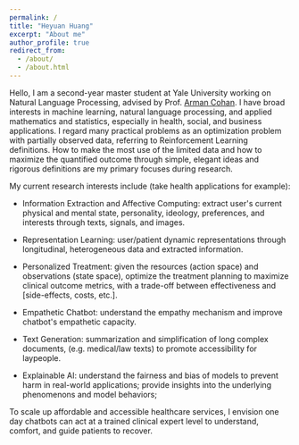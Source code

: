 ```yaml
---
permalink: /
title: "Heyuan Huang"
excerpt: "About me"
author_profile: true
redirect_from: 
  - /about/
  - /about.html
---
```


Hello, I am a second-year master student at Yale University working on Natural Language Processing, advised by Prof. [Arman Cohan](https://armancohan.com/). I have broad interests in machine learning, natural language processing, and applied mathematics and statistics, especially in health, social, and business applications. I regard many practical problems as an optimization problem with partially observed data, referring to Reinforcement Learning definitions. How to make the most use of the limited data and how to maximize the quantified outcome through simple, elegant ideas and rigorous definitions are my primary focuses during research. 

My current research interests include (take health applications for example):
* Information Extraction and Affective Computing: extract user's current physical and mental state, personality, ideology, preferences, and interests through texts, signals, and images.

* Representation Learning: user/patient dynamic representations through longitudinal, heterogeneous data and extracted information.
  
* Personalized Treatment: given the resources (action space) and observations (state space), optimize the treatment planning to maximize clinical outcome metrics, with a trade-off between effectiveness and [side-effects, costs, etc.].
* Empathetic Chatbot: understand the empathy mechanism and improve chatbot's empathetic capacity.
* Text Generation: summarization and simplification of long complex documents, (e.g. medical/law texts) to promote accessibility for laypeople.
* Explainable AI: understand the fairness and bias of models to prevent harm in real-world applications; provide insights into the underlying phenomenons and model behaviors; 

To scale up affordable and accessible healthcare services, I envision one day chatbots can act at a trained clinical expert level to understand, comfort, and guide patients to recover. 
